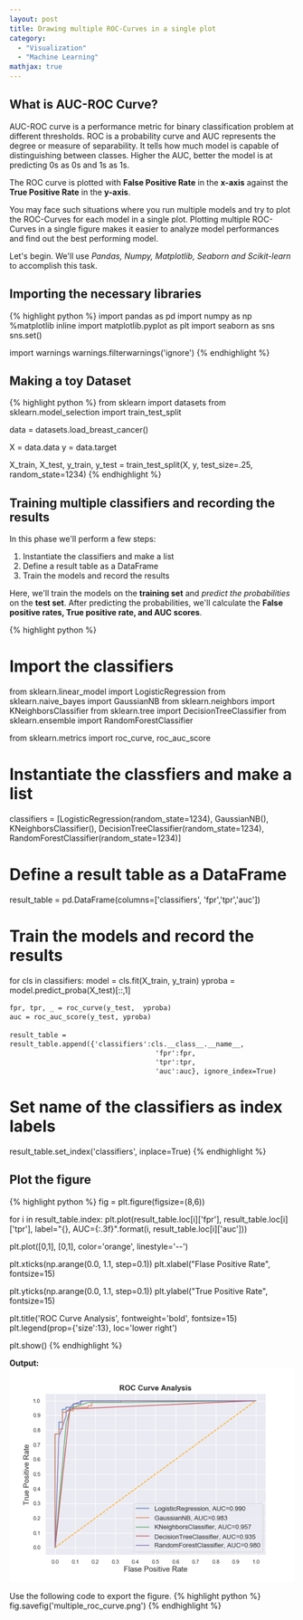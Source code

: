 ```yaml
---
layout: post
title: Drawing multiple ROC-Curves in a single plot
category: 
  - "Visualization"
  - "Machine Learning"
mathjax: true
---
```


## What is AUC-ROC Curve?

AUC-ROC curve is a performance metric for binary classification problem at different thresholds. 
ROC is a probability curve and AUC represents the degree or measure of separability. 
It tells how much model is capable of distinguishing between classes. 
Higher the AUC, better the model is at predicting 0s as 0s and 1s as 1s.

The ROC curve is plotted with **False Positive Rate** in the **x-axis** against the **True Positive Rate** in the **y-axis**.

You may face such situations where you run multiple models and try to plot the ROC-Curves for each model in a single plot. 
Plotting multiple ROC-Curves in a single figure makes it easier to analyze model performances and find out the best performing model.

Let's begin. We'll use *Pandas, Numpy, Matplotlib, Seaborn and Scikit-learn* to accomplish this task.

## Importing the necessary libraries
{% highlight python %}
import pandas as pd
import numpy as np
%matplotlib inline
import matplotlib.pyplot as plt
import seaborn as sns
sns.set()

import warnings
warnings.filterwarnings('ignore')
{% endhighlight %}

## Making a toy Dataset
{% highlight python %}
from sklearn import datasets
from sklearn.model_selection import train_test_split

data = datasets.load_breast_cancer()

X = data.data
y = data.target

X_train, X_test, y_train, y_test = train_test_split(X, y, 
                                                    test_size=.25,
                                                    random_state=1234)
{% endhighlight %}

## Training multiple classifiers and recording the results
In this phase we'll perform a few steps:
1. Instantiate the classifiers and make a list
2. Define a result table as a DataFrame
3. Train the models and record the results

Here, we'll train the models on the **training set** and *predict the probabilities* on the **test set**. 
After predicting the probabilities, we'll calculate the **False positive rates, True positive rate, and AUC scores**.

{% highlight python %}
# Import the classifiers
from sklearn.linear_model import LogisticRegression
from sklearn.naive_bayes import GaussianNB
from sklearn.neighbors import KNeighborsClassifier
from sklearn.tree import DecisionTreeClassifier
from sklearn.ensemble import RandomForestClassifier

from sklearn.metrics import roc_curve, roc_auc_score

# Instantiate the classfiers and make a list
classifiers = [LogisticRegression(random_state=1234), 
               GaussianNB(), 
               KNeighborsClassifier(), 
               DecisionTreeClassifier(random_state=1234),
               RandomForestClassifier(random_state=1234)]

# Define a result table as a DataFrame
result_table = pd.DataFrame(columns=['classifiers', 'fpr','tpr','auc'])

# Train the models and record the results
for cls in classifiers:
    model = cls.fit(X_train, y_train)
    yproba = model.predict_proba(X_test)[::,1]
    
    fpr, tpr, _ = roc_curve(y_test,  yproba)
    auc = roc_auc_score(y_test, yproba)
    
    result_table = result_table.append({'classifiers':cls.__class__.__name__,
                                        'fpr':fpr, 
                                        'tpr':tpr, 
                                        'auc':auc}, ignore_index=True)

# Set name of the classifiers as index labels
result_table.set_index('classifiers', inplace=True)
{% endhighlight %}

## Plot the figure
{% highlight python %}
fig = plt.figure(figsize=(8,6))

for i in result_table.index:
    plt.plot(result_table.loc[i]['fpr'], 
             result_table.loc[i]['tpr'], 
             label="{}, AUC={:.3f}".format(i, result_table.loc[i]['auc']))
    
plt.plot([0,1], [0,1], color='orange', linestyle='--')

plt.xticks(np.arange(0.0, 1.1, step=0.1))
plt.xlabel("Flase Positive Rate", fontsize=15)

plt.yticks(np.arange(0.0, 1.1, step=0.1))
plt.ylabel("True Positive Rate", fontsize=15)

plt.title('ROC Curve Analysis', fontweight='bold', fontsize=15)
plt.legend(prop={'size':13}, loc='lower right')

plt.show()
{% endhighlight %}

**Output:**
![alt text](/images/multiple_roc_curve.png "Multiple ROC Curve.png")


Use the following code to export the figure.
{% highlight python %}
fig.savefig('multiple_roc_curve.png')
{% endhighlight %}

